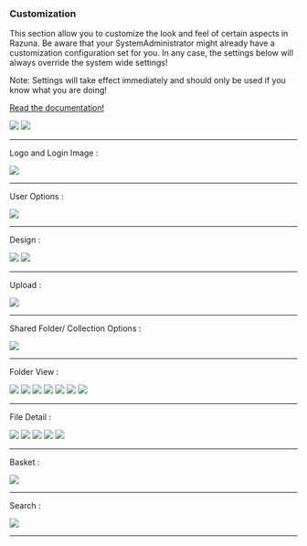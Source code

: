 ### Customization

This section allow you to customize the look and feel of certain aspects in Razuna. Be aware that your SystemAdministrator might already have a customization configuration set for you. In any case, the settings below will always override the system wide settings!

Note: Settings will take effect immediately and should only be used if you know what you are doing!

[Read the documentation!](http://wiki.razuna.com/display/ecp/Tenant+Customization)

![](http://demo.padma.razuna.org/index.cfm?fa=c.serve_file&type=img&file_id=980AAD0CDA054837B14B8D9B1C2A1375&v=o)
![](http://demo.padma.razuna.org/index.cfm?fa=c.serve_file&type=img&file_id=8618E5052B46449B908CA99A509670A7&v=o)

___

Logo and Login Image :

![](http://demo.padma.razuna.org/index.cfm?fa=c.serve_file&type=img&file_id=0490667EDC5D4F88B6005D215D368FA0&v=o)

___

User Options :


![](http://demo.padma.razuna.org/index.cfm?fa=c.serve_file&type=img&file_id=3FE03ABFE9744AF08B60A3CC9980B33F&v=o)

___

Design :

![](http://demo.padma.razuna.org/index.cfm?fa=c.serve_file&type=img&file_id=E947701E60404C2FA3D3480C1B785CC0&v=o)
![](http://demo.padma.razuna.org/index.cfm?fa=c.serve_file&type=img&file_id=3F38C631BF654F06A33E7E4799883BAA&v=o)
___

Upload :

![](http://demo.padma.razuna.org/index.cfm?fa=c.serve_file&type=img&file_id=662C03614C5E4C4789F151D6D24BE0A6&v=o)

___

Shared Folder/ Collection Options :

![](http://demo.padma.razuna.org/index.cfm?fa=c.serve_file&type=img&file_id=E394A75DE1364480AF678F3B952BFA3E&v=o)

___

Folder View :

![](http://demo.padma.razuna.org/index.cfm?fa=c.serve_file&type=img&file_id=FDA1217D153B4A32806C2F29E2E8512E&v=o)
![](http://demo.padma.razuna.org/index.cfm?fa=c.serve_file&type=img&file_id=C4201FAB526F4B97BE229939D0BCE3DB&v=o)
![](http://demo.padma.razuna.org/index.cfm?fa=c.serve_file&type=img&file_id=77D5EF59DE694BC0ABF112F5BC4E3A86&v=o)
![](http://demo.padma.razuna.org/index.cfm?fa=c.serve_file&type=img&file_id=5E5E14A13D1D4103A7E290116952920F&v=o)
![](http://demo.padma.razuna.org/index.cfm?fa=c.serve_file&type=img&file_id=61A31B248DAC4C52A7C52297C9F992B4&v=o)
![](http://demo.padma.razuna.org/index.cfm?fa=c.serve_file&type=img&file_id=B5BA010DFB6848D9B75660EE7975D8FF&v=o)
![](http://demo.padma.razuna.org/index.cfm?fa=c.serve_file&type=img&file_id=BBDE85762990470B98B49B4386E9A6CA&v=o)
___

File Detail :

![](http://demo.padma.razuna.org/index.cfm?fa=c.serve_file&type=img&file_id=66C32DCA8F2B4FE0B46F877224D2A7F9&v=o)
![](http://demo.padma.razuna.org/index.cfm?fa=c.serve_file&type=img&file_id=A8D6131CA4104C4B9A7E29A1604E6943&v=o)
![](http://demo.padma.razuna.org/index.cfm?fa=c.serve_file&type=img&file_id=CB3F7B8191E4454DA58668B061002332&v=o)
![](http://demo.padma.razuna.org/index.cfm?fa=c.serve_file&type=img&file_id=B045C01A99124961B331D6AFB85E291F&v=o)
![](http://demo.padma.razuna.org/index.cfm?fa=c.serve_file&type=img&file_id=E10D0ED40A28453CAF5576E1274AE8A2&v=o)
___

Basket :

![](http://demo.padma.razuna.org/index.cfm?fa=c.serve_file&type=img&file_id=5AD41B5BEA954C3586361D9310853FC1&v=o)

___

Search :

![](http://demo.padma.razuna.org/index.cfm?fa=c.serve_file&type=img&file_id=B3F5A0683FD748F0B80971CAB37884DC&v=o)

___

